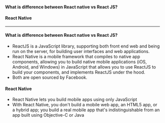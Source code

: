#### What is difference between React native vs React JS?
#### React Native

------------------------------
#### What is difference between React native vs React JS?

* ReactJS is a JavaScript library, supporting both front end web and being run on the server, for building user interfaces and web applications.
* React Native is a mobile framework that compiles to native app components, allowing you to build native mobile applications (iOS, Android, and Windows) in JavaScript that allows you to use ReactJS to build your components, and implements ReactJS under the hood.
* Both are open sourced by Facebook.

#### React Native
* React Native lets you build mobile apps using only JavaScript
* With React Native, you don't build a mobile web app, an HTML5 app, or a hybrid app; you build a real mobile app that's indistinguishable from an app built using Objective-C or Java
